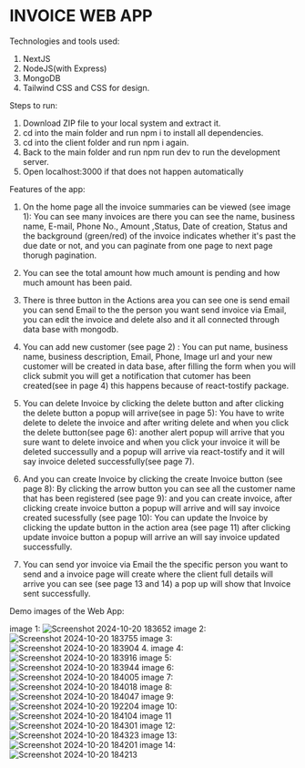 # INVOICE WEB APP

Technologies and tools used:

 1. NextJS
 2. NodeJS(with Express)
 3. MongoDB
 4. Tailwind CSS and CSS for design.

Steps to run:
 1. Download ZIP file to your local system and extract it.
 2. cd into the main folder and run npm i to install all dependencies.
 3. cd into the client folder and run npm i again.
 4. Back to the main folder and run npm run dev to run the development server.
 5. Open localhost:3000 if that does not happen automatically

Features of the app:

1. On the home page all the invoice summaries can be viewed (see image 1): You can see many invoices are there you can see the name, business name, E-mail, Phone No., Amount ,Status, Date of creation, Status and the background (green/red) of the invoice indicates whether it's past the due date or not, and you can paginate from one page to next page thorugh pagination.
   
2. You can see the total amount how much amount is  pending and how much amount has been paid.
   
3. There is three button in the Actions area you can see one is send email you can send Email to the the person you want send invoice via Email, you can edit the invoice and delete also and it all connected through data base with mongodb.
 
4. You can add new customer  (see page 2) : You can put name, business name, business description, Email, Phone, Image url and your new customer will be created in data base, after filling the form when you will click submit you will get a notification that cutomer has been created(see in page 4) this happens because of react-tostify package.

5.  You can delete Invoice by clicking the delete button and after clicking the delete button a popup will arrive(see in page 5): You have to write delete to delete the invoice and after writing delete and when you click the delete button(see page 6): another alert popup will arrive that you sure want to delete invoice and when you click your invoice it will be deleted successully and a popup will arrive via react-tostify and it will say invoice deleted successfully(see page 7).
  
6. And you can create Invoice by clicking the create Invoice button (see page 8): By clicking the arrow button you can see all the customer name that has been registered (see page 9): and you can create invoice, after clicking create invoice button a popup will arrive and will say invoice created sucessfully (see page 10): You can update the Invoice by clicking the update button in the action area (see page 11) after clicking update invoice button a popup will arrive an will say invoice updated successfully.
 
7. You can send yor invoice via Email the the specific person you want to send and a invoice page will create where the client full details will arrive you can see (see page 13 and 14) a pop up will show that Invoice sent successfully.

Demo images of the Web App:

image 1:
 ![Screenshot 2024-10-20 183652](https://github.com/user-attachments/assets/e1d8dcac-81bf-4c84-875b-ce7974fcc2c0)
 image 2:
 ![Screenshot 2024-10-20 183755](https://github.com/user-attachments/assets/a6c03c0f-aa6a-444f-9168-f2f3a5c8d4cc)
 image 3:
 ![Screenshot 2024-10-20 183904](https://github.com/user-attachments/assets/079e7db4-a07f-4562-889c-f1e89a11ae0a)
4. image 4:
 ![Screenshot 2024-10-20 183916](https://github.com/user-attachments/assets/0bd26310-a9ff-410d-873b-e382e1df8a3b)
 image 5:
 ![Screenshot 2024-10-20 183944](https://github.com/user-attachments/assets/e7f90c75-f5b0-4036-aa44-965890d18f69)
  image 6:
 ![Screenshot 2024-10-20 184005](https://github.com/user-attachments/assets/dff951a6-fae7-49e7-ba51-053b65852d58)
 image 7:
 ![Screenshot 2024-10-20 184018](https://github.com/user-attachments/assets/42304e23-0d9d-43e9-9ca7-c7292e85b063)
 image 8:
 ![Screenshot 2024-10-20 184047](https://github.com/user-attachments/assets/e55c6bc1-25d2-4804-8b4b-135080bed5db)
 image 9:
![Screenshot 2024-10-20 192204](https://github.com/user-attachments/assets/f88ab292-e288-4e80-a431-1b28bd648169)
image 10:
 ![Screenshot 2024-10-20 184104](https://github.com/user-attachments/assets/0b6a351e-9442-400d-b2c1-0005aa662811)
 image 11
 ![Screenshot 2024-10-20 184301](https://github.com/user-attachments/assets/130cc592-f267-4d4c-a296-ddfee1ec4d7f)
 image 12:
 ![Screenshot 2024-10-20 184323](https://github.com/user-attachments/assets/3b4db22e-86e4-4b61-8082-555739155a8a)
 image 13:
 ![Screenshot 2024-10-20 184201](https://github.com/user-attachments/assets/9f69e050-8eb5-497c-bf73-097ca08fca5c)
 image 14:
 ![Screenshot 2024-10-20 184213](https://github.com/user-attachments/assets/5f4c1dd2-9d93-472f-b3b7-8dfe06d3e841)

















